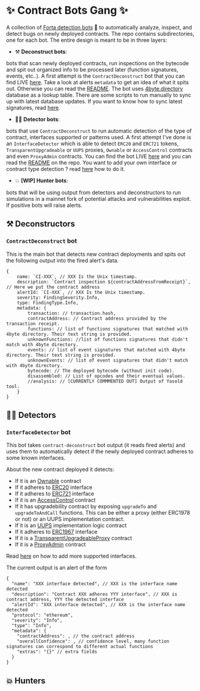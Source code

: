 # :sparkles: Contract Bots Gang :sparkles: 

A collection of [Forta detection bots](https://docs.forta.network/en/latest/quickstart/) :robot: to automatically analyze, inspect, and detect bugs on newly deployed contracts. The repo contains subdirectories, one for each bot. The entire design is meant to be in three layers:

- :hammer_and_pick: **Deconstruct bots**: 

bots that scan newly deployed contracts, run inspections on the bytecode and spit out organized info to be processed later (function signatures, events, etc..). A first attempt is the `ContractDeconstruct` bot that you can find LIVE [here](https://explorer.forta.network/agent/0x9703bb3bf08bc89e6d0fd273fa995c32f75e8998c314bafdafcfe2491678f083). Take a look at alerts `metadata` to get an idea of what it spits out. Otherwise you can read the [README](https://github.com/OpenZeppelin/contract-bots-gang/tree/master/contract-deconstruct#contractdeconstruct). The bot uses [4byte.directory](https://www.4byte.directory/) database as a lookup table.  There are some scripts to run manually to sync up with latest database updates. If you want to know how to sync latest signatures, read [here](https://github.com/OpenZeppelin/contract-bots-gang/tree/master/contract-deconstruct#sync-with-4byte-directory).

- :male_detective: **Detector bots**: 

bots that use `ContractDeconstruct` to run automatic detection of the type of contract, interfaces supported or patterns used. A first attempt I've done is an `InterfaceDetector` which is able to detect `ERC20` and `ERC721` tokens, `TransparentUpgradeable` or `UUPS` proxies, `Ownable` or `AccessControl` contracts and even `ProxyAdmin` contracts.  You can find the bot LIVE [here](https://explorer.forta.network/agent/0xf75be156b17977784d5f4bfd7a2d3b06f412b7cb6bb71fdf79a75725bf7b01e9) and you can read the [README]() on the repo. You want to add your own interface or contract type detection ? read [here](https://github.com/OpenZeppelin/contract-bots-gang/tree/master/interface-detector#interface-detector) how to do it.

- :boom: **[WIP] Hunter bots**: 

bots that will be using output from detectors and deconstructors to run simulations in a mainnet fork of potential attacks and vulnerabilities exploit. If positive  bots will raise alerts.

## :hammer_and_pick: Deconstructors

### `ContractDeconstruct` bot

This is the main bot that detects new contract deployments and spits out the following output into the fired alert's data.

```
{
    name: `CI-XXX`, // XXX Is the Unix timestamp.
    description: `Contract inspection ${contractAddressFromReceipt}`, // Here we put the contract address
    alertId: `CI-XXX`, // XXX Is the Unix timestamp.
    severity: FindingSeverity.Info,
    type: FindingType.Info,
    metadata: {
        transaction: // transaction.hash,
        contractAddress: // Contract address provided by the transaction receipt.
        functions: // list of functions signatures that matched with 4byte directory. Their text string is provided.
        unknownFunctions: //list of functions signatures that didn't match with 4byte directory.
        events: // list of event signatures that matched with 4byte directory. Their text string is provided.
        unknownEvents: // list of event signatures that didn't match with 4byte directory.
        bytecode: // The deployed bytecode (without init code).
        disassembled: // List of opcodes and their eventual values.
        //analysis: // [CURRENTLY COMMMENTED OUT] Output of Yasold tool.
    }
}
```

## :male_detective: Detectors

### `InterfaceDetector` bot

This bot takes `contract-deconstruct` bot output (it reads fired alerts) and uses them to automatically detect if the newly deployed contract adheres to some known interfaces.

About the new contract deployed it detects:

- If it is an [Ownable](https://github.com/OpenZeppelin/openzeppelin-contracts/blob/master/contracts/access/Ownable.sol) contract
- If it adheres to [ERC20](https://eips.ethereum.org/EIPS/eip-20) interface
- If it adheres to [ERC721](https://eips.ethereum.org/EIPS/eip-721) interface
- If it is an [AccessControl](https://github.com/OpenZeppelin/openzeppelin-contracts/blob/master/contracts/access/AccessControl.sol) contract
- If it has upgradebility contract by exposing `upgradeTo` and `upgradeToAndCall` functions. This can be either a proxy (either ERC1978 or not) or an UUPS implementation contract. 
- If it is an [UUPS](https://github.com/OpenZeppelin/openzeppelin-contracts/blob/master/contracts/proxy/utils/UUPSUpgradeable.sol) implementation logic contract
- If it adheres to [ERC1967](https://eips.ethereum.org/EIPS/eip-1967) interface
- If it is a [TransparentUpgradeableProxy](https://github.com/OpenZeppelin/openzeppelin-contracts/blob/master/contracts/proxy/transparent/TransparentUpgradeableProxy.sol) contract 
- If it is a [ProxyAdmin](https://github.com/OpenZeppelin/openzeppelin-contracts/blob/master/contracts/proxy/transparent/ProxyAdmin.sol) contract

Read [here](./interface-detector/README.md#how-to-support-more-interfaces) on how to add more supported interfaces.

The current output is an alert of the form

```
{
  "name": "XXX interface detected", // XXX is the interface name detected
  "description": "Contract XXX adheres YYY interface", // XXX is contract address, YYY the detected interface
  "alertId": "XXX interface detected", // XXX is the interface name detected
  "protocol": "ethereum",
  "severity": "Info",
  "type": "Info",
  "metadata": {
    "contractAddress": , // the contract address
    "overallConfidence": , // confidence level, many function signatures can correspond to different actual functions
    "extras": "{}" // extra fields
  }
}
```

## :boom: Hunters
